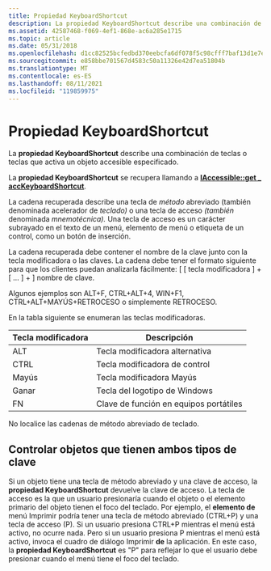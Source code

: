 ```yaml
---
title: Propiedad KeyboardShortcut
description: La propiedad KeyboardShortcut describe una combinación de teclas o teclas que activa un objeto accesible especificado.
ms.assetid: 42587468-f069-4ef1-868e-ac6a285e1715
ms.topic: article
ms.date: 05/31/2018
ms.openlocfilehash: d1cc82525bcfedbd370eebcfa6df078f5c98cfff7baf13d1e7e454648c054c87
ms.sourcegitcommit: e858bbe701567d4583c50a11326e42d7ea51804b
ms.translationtype: MT
ms.contentlocale: es-ES
ms.lasthandoff: 08/11/2021
ms.locfileid: "119859975"
---
```

# <a name="keyboardshortcut-property"></a>Propiedad KeyboardShortcut

La **propiedad KeyboardShortcut** describe una combinación de teclas o teclas que activa un objeto accesible especificado.

La **propiedad KeyboardShortcut** se recupera llamando a [**IAccessible::get \_ accKeyboardShortcut**](/windows/desktop/api/Oleacc/nf-oleacc-iaccessible-get_acckeyboardshortcut).

La cadena recuperada describe una tecla de *método* abreviado (también denominada acelerador de *teclado)* o una tecla de acceso *(también* denominada *mnemotécnica).* Una tecla de acceso es un carácter subrayado en el texto de un menú, elemento de menú o etiqueta de un control, como un botón de inserción.

La cadena recuperada debe contener el nombre de la clave junto con la tecla modificadora o las claves. La cadena debe tener el formato siguiente para que los clientes puedan analizarla fácilmente: \[ \[ tecla modificadora \] + \[ ... \] + \] nombre de clave.

Algunos ejemplos son ALT+F, CTRL+ALT+4, WIN+F1, CTRL+ALT+MAYÚS+RETROCESO o simplemente RETROCESO.

En la tabla siguiente se enumeran las teclas modificadoras.



| Tecla modificadora | Descripción                        |
|--------------|------------------------------------|
| ALT          | Tecla modificadora alternativa             |
| CTRL         | Tecla modificadora de control               |
| Mayús        | Tecla modificadora Mayús                 |
| Ganar          | Tecla del logotipo de Windows                   |
| FN           | Clave de función en equipos portátiles |



 

No localice las cadenas de método abreviado de teclado.

## <a name="handling-objects-that-have-both-key-types"></a>Controlar objetos que tienen ambos tipos de clave

Si un objeto tiene una tecla de método abreviado y una clave de acceso, la **propiedad KeyboardShortcut** devuelve la clave de acceso. La tecla de acceso es la que un usuario presionaría cuando el objeto o el elemento primario del objeto tienen el foco del teclado. Por ejemplo, el **elemento de** menú Imprimir podría tener una tecla de método abreviado (CTRL+P) y una tecla de acceso (P). Si un usuario presiona CTRL+P mientras el menú está activo, no ocurre nada. Pero si un usuario presiona P mientras el menú está activo, invoca el cuadro de diálogo Imprimir **de** la aplicación. En este caso, la **propiedad KeyboardShortcut** es "P" para reflejar lo que el usuario debe presionar cuando el menú tiene el foco del teclado.

 

 





